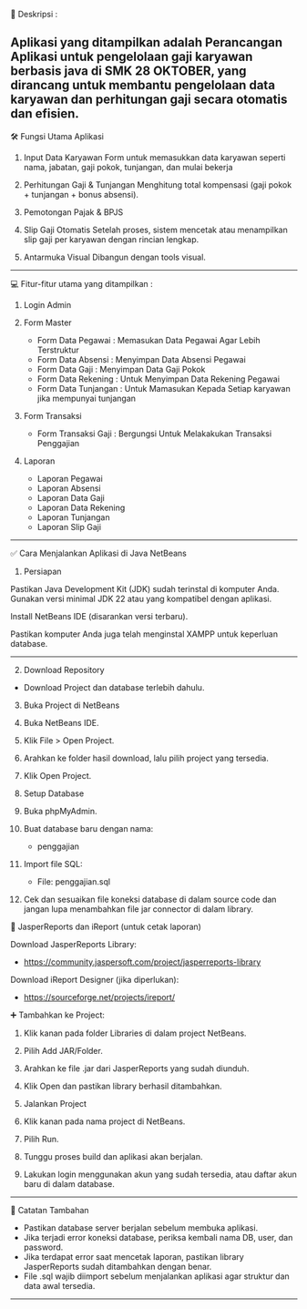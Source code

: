 🎥 Deskripsi :

Aplikasi yang ditampilkan adalah Perancangan Aplikasi untuk pengelolaan gaji karyawan berbasis java di SMK 28 OKTOBER, yang dirancang untuk membantu pengelolaan data karyawan dan perhitungan gaji secara otomatis dan efisien.
---


🛠️ Fungsi Utama Aplikasi

1. Input Data Karyawan
Form untuk memasukkan data karyawan seperti nama, jabatan, gaji pokok, tunjangan, dan mulai bekerja


2. Perhitungan Gaji & Tunjangan
Menghitung total kompensasi (gaji pokok + tunjangan + bonus absensi).


3. Pemotongan Pajak & BPJS


4. Slip Gaji Otomatis
Setelah proses, sistem mencetak atau menampilkan slip gaji per karyawan dengan rincian lengkap.


5. Antarmuka Visual
Dibangun dengan tools visual.

---


💻 Fitur-fitur utama yang ditampilkan :

1. Login Admin

2. Form Master

    - Form Data Pegawai : Memasukan Data Pegawai Agar Lebih Terstruktur
    - Form Data Absensi : Menyimpan Data Absensi Pegawai
    - Form Data Gaji : Menyimpan Data Gaji Pokok
    - Form Data Rekening : Untuk Menyimpan Data Rekening Pegawai
    - Form Data Tunjangan : Untuk Mamasukan Kepada Setiap karyawan jika mempunyai tunjangan

3. Form Transaksi
     - Form Transaksi Gaji : Bergungsi Untuk Melakakukan Transaksi Penggajian

4. Laporan
   - Laporan Pegawai
   - Laporan Absensi
   - Laporan Data Gaji
   - Laporan Data Rekening
   - Laporan Tunjangan
   - Laporan Slip Gaji
---

✅ Cara Menjalankan Aplikasi di Java NetBeans

1. Persiapan

Pastikan Java Development Kit (JDK) sudah terinstal di komputer Anda. Gunakan versi minimal JDK 22 atau yang kompatibel dengan aplikasi.

Install NetBeans IDE (disarankan versi terbaru).

Pastikan komputer Anda juga telah menginstal XAMPP untuk keperluan database.



---

2. Download Repository

  - Download Project dan database terlebih dahulu.

3. Buka Project di NetBeans

  1. Buka NetBeans IDE.
  2. Klik File > Open Project.
  3. Arahkan ke folder hasil download, lalu pilih project yang tersedia.
  4. Klik Open Project.

4. Setup Database

  1. Buka phpMyAdmin.
  2. Buat database baru dengan nama:
     - penggajian
  3. Import file SQL:
      - File: penggajian.sql
  4. Cek dan sesuaikan file koneksi database di dalam source code dan jangan lupa menambahkan file jar connector di dalam library.

📌 JasperReports dan iReport (untuk cetak laporan)

Download JasperReports Library:

  - https://community.jaspersoft.com/project/jasperreports-library


Download iReport Designer (jika diperlukan):

  - https://sourceforge.net/projects/ireport/



➕ Tambahkan ke Project:

  1. Klik kanan pada folder Libraries di dalam project NetBeans.
  2. Pilih Add JAR/Folder.
  3. Arahkan ke file .jar dari JasperReports yang sudah diunduh.
  4. Klik Open dan pastikan library berhasil ditambahkan.

6. Jalankan Project

  1. Klik kanan pada nama project di NetBeans.
  2. Pilih Run.
  3. Tunggu proses build dan aplikasi akan berjalan.
  4. Lakukan login menggunakan akun yang sudah tersedia, atau daftar akun baru di dalam database.

---

📝 Catatan Tambahan

  - Pastikan database server berjalan sebelum membuka aplikasi.
  - Jika terjadi error koneksi database, periksa kembali nama DB, user, dan password.
  - Jika terdapat error saat mencetak laporan, pastikan library JasperReports sudah ditambahkan dengan benar.
  - File .sql wajib diimport sebelum menjalankan aplikasi agar struktur dan data awal tersedia.



---
